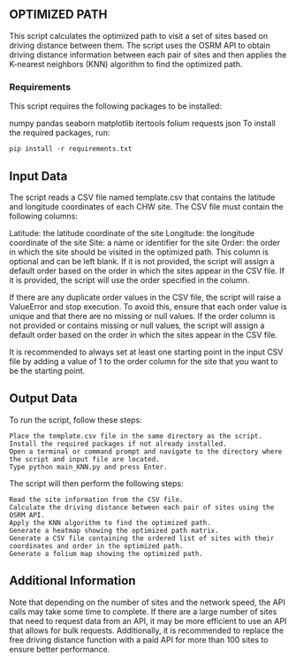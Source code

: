 ## OPTIMIZED PATH


This script calculates the optimized path to visit a set of sites based on driving distance between them. The script uses the OSRM API to obtain driving distance information between each pair of sites and then applies the K-nearest neighbors (KNN) algorithm to find the optimized path.


### Requirements

This script requires the following packages to be installed:

numpy
pandas
seaborn
matplotlib
itertools
folium
requests
json
To install the required packages, run:

```
pip install -r requirements.txt
```

## Input Data 

The script reads a CSV file named template.csv that contains the latitude and longitude coordinates of each CHW site. The CSV file must contain the following columns:

Latitude: the latitude coordinate of the site
Longitude: the longitude coordinate of the site
Site: a name or identifier for the site
Order: the order in which the site should be visited in the optimized path.
This column is optional and can be left blank. If it is not provided, the script will assign a default order based on the order in which the sites appear in the CSV file. If it is provided, the script will use the order specified in the column.

If there are any duplicate order values in the CSV file, the script will raise a ValueError and stop execution.
To avoid this, ensure that each order value is unique and that there are no missing or null values.
If the order column is not provided or contains missing or null values, the script will assign a default order based on the order in which the sites appear in the CSV file.

It is recommended to always set at least one starting point in the input CSV file by adding a value of 1 to the order column for the site that you want to be the starting point.

## Output Data 

To run the script, follow these steps:

    Place the template.csv file in the same directory as the script.
    Install the required packages if not already installed.
    Open a terminal or command prompt and navigate to the directory where the script and input file are located.
    Type python main_KNN.py and press Enter.

The script will then perform the following steps:

    Read the site information from the CSV file.
    Calculate the driving distance between each pair of sites using the OSRM API.
    Apply the KNN algorithm to find the optimized path.
    Generate a heatmap showing the optimized path matrix.
    Generate a CSV file containing the ordered list of sites with their coordinates and order in the optimized path.
    Generate a folium map showing the optimized path.

## Additional Information

Note that depending on the number of sites and the network speed, the API calls may take some time to complete. If there are a large number of sites that need to request data from an API, it may be more efficient to use an API that allows for bulk requests. Additionally, it is recommended to replace the free driving distance function with a paid API for more than 100 sites to ensure better performance.

